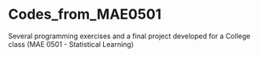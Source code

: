 # Codes_from_MAE0501
Several programming exercises and a final project developed for a College class (MAE 0501 - Statistical Learning)
